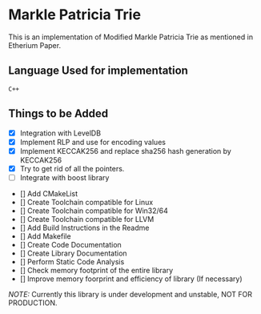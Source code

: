 # Markle Patricia Trie

This is an implementation of Modified Markle Patricia Trie as mentioned in Etherium Paper. 

## Language Used for implementation

`
C++
`

## Things to be Added

- [x] Integration with LevelDB
- [x] Implement RLP and use for encoding values
- [x] Implement KECCAK256 and replace sha256 hash generation by KECCAK256
- [x] Try to get rid of all the pointers.
- [ ] Integrate with boost library
- [] Add CMakeList
- [] Create Toolchain compatible for Linux
- [] Create Toolchain compatible for Win32/64
- [] Create Toolchain compatible for LLVM
- [] Add Build Instructions in the Readme
- [] Add Makefile
- [] Create Code Documentation
- [] Create Library Documentation
- [] Perform Static Code Analysis
- [] Check memory footprint of the entire library
- [] Improve memory foorprint and efficiency of library (If necessary)


*NOTE:* Currently this library is under development and unstable, NOT FOR PRODUCTION.
